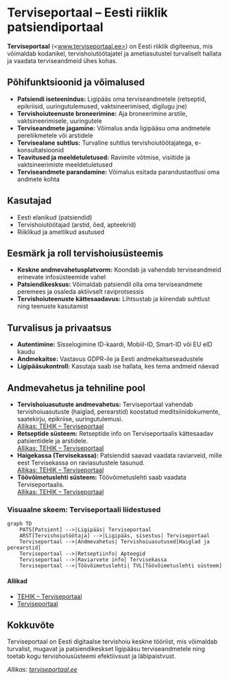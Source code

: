 # Terviseportaal – Eesti riiklik patsiendiportaal

**Terviseportaal** (<www.terviseportaal.ee>) on Eesti riiklik digiteenus, mis võimaldab kodanikel, tervishoiutöötajatel ja ametiasutustel turvaliselt hallata ja vaadata terviseandmeid ühes kohas.

## Põhifunktsioonid ja võimalused

- **Patsiendi iseteenindus:** Ligipääs oma terviseandmetele (retseptid, epikriisid, uuringutulemused, vaktsineerimised, digilugu jne)
- **Tervishoiuteenuste broneerimine:** Aja broneerimine arstile, vaktsineerimisele, uuringutele
- **Terviseandmete jagamine:** Võimalus anda ligipääsu oma andmetele pereliikmetele või arstidele
- **Tervisealane suhtlus:** Turvaline suhtlus tervishoiutöötajatega, e-konsultatsioonid
- **Teavitused ja meeldetuletused:** Ravimite võtmise, visiitide ja vaktsineerimiste meeldetuletused
- **Terviseandmete parandamine:** Võimalus esitada parandustaotlusi oma andmete kohta

## Kasutajad

- Eesti elanikud (patsiendid)
- Tervishoiutöötajad (arstid, õed, apteekrid)
- Riiklikud ja ametlikud asutused

## Eesmärk ja roll tervishoiusüsteemis

- **Keskne andmevahetusplatvorm:** Koondab ja vahendab terviseandmeid erinevate infosüsteemide vahel
- **Patsiendikesksus:** Võimaldab patsiendil olla oma terviseandmete peremees ja osaleda aktiivselt raviprotsessis
- **Tervishoiuteenuste kättesaadavus:** Lihtsustab ja kiirendab suhtlust ning teenuste kasutamist

## Turvalisus ja privaatsus

- **Autentimine:** Sisselogimine ID-kaardi, Mobiil-ID, Smart-ID või EU eID kaudu
- **Andmekaitse:** Vastavus GDPR-ile ja Eesti andmekaitseseadustele
- **Ligipääsukontroll:** Kasutaja saab ise hallata, kes tema andmeid näevad

## Andmevahetus ja tehniline pool

- **Tervishoiuasutuste andmevahetus:** Terviseportaal vahendab tervishoiuasutuste (haiglad, perearstid) koostatud meditsiinidokumente, saatekirju, epikriise, uuringutulemusi.  
  [Allikas: TEHIK – Terviseportaal](https://www.tehik.ee/terviseportaal)
- **Retseptide süsteem:** Retseptide info on Terviseportaalis kättesaadav patsientidele ja arstidele.  
  [Allikas: TEHIK – Terviseportaal](https://www.tehik.ee/terviseportaal)
- **Haigekassa (Tervisekassa):** Patsiendid saavad vaadata raviarveid, mille eest Tervisekassa on raviasutustele tasunud.  
  [Allikas: TEHIK – Terviseportaal](https://www.tehik.ee/terviseportaal)
- **Töövõimetuslehti süsteem:** Töövõimetuslehti saab vaadata Terviseportaalis.  
  [Allikas: TEHIK – Terviseportaal](https://www.tehik.ee/terviseportaal)

### Visuaalne skeem: Terviseportaali liidestused

```mermaid
graph TD
    PATS[Patsient] -->|Ligipääs| Terviseportaal
    ARST[Tervishoiutöötaja] -->|Ligipääs, sisestus| Terviseportaal
    Terviseportaal -->|Andmevahetus| Tervishoiuasutused[Haiglad ja perearstid]
    Terviseportaal -->|Retseptiinfo| Apteegid
    Terviseportaal -->|Raviarvete info| Tervisekassa
    Terviseportaal -->|Töövõimetuslehti| TVL[Töövõimetuslehti süsteem]
```

#### Allikad

- [TEHIK – Terviseportaal](https://www.tehik.ee/terviseportaal)
- [Terviseportaal](https://www.terviseportaal.ee/)

## Kokkuvõte

Terviseportaal on Eesti digitaalse tervishoiu keskne tööriist, mis võimaldab turvalist, mugavat ja patsiendikeskset ligipääsu terviseandmetele ning toetab kogu tervishoiusüsteemi efektiivsust ja läbipaistvust.

_Allikas: [terviseportaal.ee](https://www.terviseportaal.ee/)_
